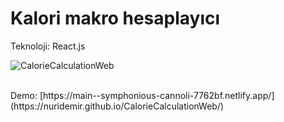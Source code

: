 # Kalori makro hesaplayıcı

Teknoloji: React.js
<br />


![CalorieCalculationWeb](https://github.com/user-attachments/assets/632bad92-11a9-4062-9628-0a72a07e8bf4)


<br />
Demo: [https://main--symphonious-cannoli-7762bf.netlify.app/](https://nuridemir.github.io/CalorieCalculationWeb/)

